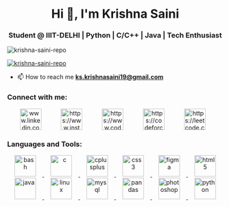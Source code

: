 <h1 align="center">Hi 👋, I'm Krishna Saini</h1>
<h3 align="center">Student @ IIIT-DELHI | Python | C/C++ | Java | Tech Enthusiast</h3>

<p align="left"> <img src="https://komarev.com/ghpvc/?username=krishna-saini-repo&label=Profile%20views&color=0e75b6&style=flat" alt="krishna-saini-repo" /> </p>

<p align="left"> <a href="https://github.com/ryo-ma/github-profile-trophy"><img src="https://github-profile-trophy.vercel.app/?username=krishna-saini-repo" alt="krishna-saini-repo" /></a> </p>

- 📫 How to reach me **ks.krishnasaini19@gmail.com**

<h3 align="left">Connect with me:</h3>
<p align="center">
<a href="https://linkedin.com/in/krishna-saini-04a309304" target="blank"><img align="center" src="https://raw.githubusercontent.com/rahuldkjain/github-profile-readme-generator/master/src/images/icons/Social/linked-in-alt.svg" alt="www.linkedin.com/in/krishna-saini-04a309304" height="50" width="50" style="margin: 0 15px;" /></a>&nbsp;&nbsp;&nbsp;
<a href="https://www.instagram.com/k.r.i.s.h_ks.co/?next=%2f" target="blank"><img align="center" src="https://raw.githubusercontent.com/rahuldkjain/github-profile-readme-generator/master/src/images/icons/Social/instagram.svg" alt="https://www.instagram.com/k.r.i.s.h_ks.co/?next=%2f" height="50" width="50" style="margin: 0 15px;" /></a>&nbsp;&nbsp;&nbsp;
<a href="https://www.codechef.com/users/kksks1234" target="blank"><img align="center" src="https://cdn.jsdelivr.net/npm/simple-icons@3.1.0/icons/codechef.svg" alt="https://www.codechef.com/users/kksks1234" height="50" width="50" style="margin: 0 15px;" /></a>&nbsp;&nbsp;&nbsp;
<a href="https://codeforces.com/profile/krishna0019" target="blank"><img align="center" src="https://raw.githubusercontent.com/rahuldkjain/github-profile-readme-generator/master/src/images/icons/Social/codeforces.svg" alt="https://codeforces.com/profile/krishna0019" height="50" width="50" style="margin: 0 15px;" /></a>&nbsp;&nbsp;&nbsp;
<a href="https://leetcode.com/u/kksks1234/" target="blank"><img align="center" src="https://raw.githubusercontent.com/rahuldkjain/github-profile-readme-generator/master/src/images/icons/Social/leet-code.svg" alt="https://leetcode.com/u/kksks1234/" height="50" width="50" style="margin: 0 15px;" /></a>&nbsp;&nbsp;&nbsp;
</p>

<h3 align="left">Languages and Tools:</h3>
<p align="center"> <a href="https://www.gnu.org/software/bash/" target="_blank" rel="noreferrer"> <img src="https://skillicons.dev/icons?i=bash" alt="bash" height="50" width="50" style="margin: 0 15px;"/> </a> 
<a href="https://www.cprogramming.com/" target="_blank" rel="noreferrer"> <img src="https://skillicons.dev/icons?i=c" alt="c" height="50" width="50" style="margin: 0 15px;"/> </a> 
<a href="https://www.w3schools.com/cpp/" target="_blank" rel="noreferrer"> <img src="https://skillicons.dev/icons?i=cplusplus" alt="cplusplus" height="50" width="50" style="margin: 0 15px;"/> </a> 
<a href="https://www.w3schools.com/css/" target="_blank" rel="noreferrer"> <img src= "https://skillicons.dev/icons?i=css3" alt="css3" height="50" width="50" style="margin: 0 15px;"/> </a> 
<a href="https://www.figma.com/" target="_blank" rel="noreferrer"> <img src="https://skillicons.dev/icons?i=figma" alt="figma" height="50" width="50" style="margin: 0 15px;"/> </a> 
<a href="https://www.w3.org/html/" target="_blank" rel="noreferrer"> <img src="https://skillicons.dev/icons?i=html5" alt="html5" height="50" width="50" style="margin: 0 15px;"/> </a>
<a href="https://www.java.com" target="_blank" rel="noreferrer"> <img src="https://skillicons.dev/icons?i=java" alt="java" height="50" width="50" style="margin: 0 15px;"/> </a> 
<a href="https://www.linux.org/" target="_blank" rel="noreferrer"> <img src="https://skillicons.dev/icons?i=linux" alt="linux" height="50" width="50" style="margin: 0 15px;"/> </a> 
<a href="https://www.mysql.com/" target="_blank" rel="noreferrer"> <img src="https://skillicons.dev/icons?i=mysql" alt="mysql" height="50" width="50" style="margin: 0 15px;"/> </a> 
<a href="https://pandas.pydata.org/" target="_blank" rel="noreferrer"> <img src="https://skillicons.dev/icons?i=pandas" alt="pandas" height="50" width="50" style="margin: 0 15px;"/> </a> 
<a href="https://www.photoshop.com/en" target="_blank" rel="noreferrer"> <img src="https://skillicons.dev/icons?i=photoshop" alt="photoshop" height="50" width="50" style="margin: 0 15px;"/> </a> 
<a href="https://www.python.org" target="_blank" rel="noreferrer"> <img src="https://skillicons.dev/icons?i=py" alt="python" height="50" width="50" style="margin: 0 15px;"/> </a> </p>
